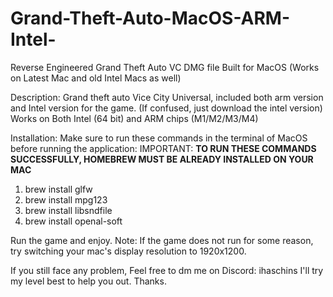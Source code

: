 # Grand-Theft-Auto-MacOS-ARM-Intel-
Reverse Engineered Grand Theft Auto VC DMG file Built for MacOS (Works on Latest Mac and old Intel Macs as well)


Description:
Grand theft auto Vice City Universal, included both arm version and Intel version for the game.
(If confused, just download the intel version)
Works on Both Intel (64 bit) and ARM chips (M1/M2/M3/M4)

Installation:
Make sure to run these commands in the terminal of MacOS before running the application:
IMPORTANT: **TO RUN THESE COMMANDS SUCCESSFULLY, HOMEBREW MUST BE ALREADY INSTALLED ON YOUR MAC**

1. brew install glfw
2. brew install mpg123
3. brew install libsndfile
4. brew install openal-soft

Run the game and enjoy.
Note: If the game does not run for some reason, try switching your mac's display resolution to 1920x1200.

If you still face any problem, Feel free to dm me on Discord: ihaschins
I'll try my level best to help you out.
Thanks.
